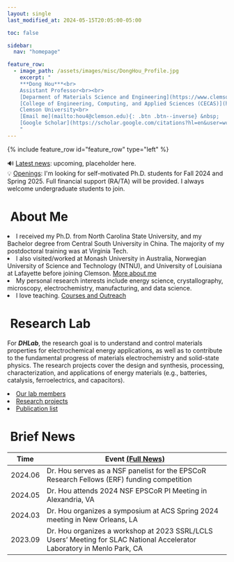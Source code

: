 ```yaml
---
layout: single
last_modified_at: 2024-05-15T20:05:00-05:00

toc: false

sidebar:
  nav: "homepage"

feature_row:
  - image_path: /assets/images/misc/DongHou_Profile.jpg
    excerpt: "
    ***Dong Hou***<br>
    Assistant Professor<br><br>
    [Deparment of Materials Science and Engineering](https://www.clemson.edu/cecas/departments/mse/index.html)<br>
    [College of Engineering, Computing, and Applied Sciences (CECAS)](https://www.clemson.edu/cecas/index.html)<br>
    Clemson University<br>
    [Email me](mailto:hou4@clemson.edu){: .btn .btn--inverse} &nbsp;
    [Google Scholar](https://scholar.google.com/citations?hl=en&user=wc392IUAAAAJ){: .btn .btn--inverse}
    "
---
```


{% include feature_row id="feature_row" type="left" %}

<div class="notice--success">
  🔊 <a href="/index.html#brief-news">Latest news</a>: upcoming, placeholder here.<br>
  💡 <a href="/assets/Openings.pdf">Openings</a>: I'm looking for self-motivated Ph.D. students for Fall 2024 and Spring 2025. Full financial support (RA/TA) will be provided. I always welcome undergraduate students to join.<br>
</div>

# <i class="fa fa-feather-alt fa-fw"></i>&nbsp;About Me
<p>
  <li>I received my Ph.D. from North Carolina State University, and my Bachelor degree from Central South University in China. The majority of my postdoctoral training was at Virginia Tech.</li>
  <li>I also visited/worked at Monash University in Australia, Norwegian University of Science and Technology (NTNU), and University of Louisiana at Lafayette before joining Clemson. <a href="/bio/index.html">More about me</a><br></li>
  <li>My personal research interests include energy science, crystallography, microscopy, electrochemistry, manufacturing, and data science.<br></li>
  <li>I love teaching. <a href="/teaching/index.html">Courses and Outreach</a><br></li>
</p>

# <i class="fa fa-layer-group fa-fw"></i>&nbsp;Research Lab
<p>
  For <b><em>DHLab</em></b>, the research goal is to understand and control materials properties for electrochemical energy applications, as well as to contribute to the fundamental progress of materials electrochemistry and solid-state physics. The research projects cover the design and synthesis, processing, characterization, and applications of energy materials (e.g., batteries, catalysis, ferroelectrics, and capacitors).
  <li><a href="/group/index.html">Our lab members</a></li>
  <li><a href="/research/index.html">Research projects</a></li>
  <li><a href="/products/index.html">Publication list</a></li>
</p>

# <i class="fa fa-seedling fa-fw"></i>&nbsp;Brief News
<table>
  <thead>
    <tr>
      <th>Time</th>
      <th>Event <a href="/posts/index.html">(Full News)</a></th>
    </tr>
  </thead>
  <tbody>
    <tr>
      <td>2024.06</td>
      <td>Dr. Hou serves as a NSF panelist for the EPSCoR Research Fellows (ERF) funding competition</td>
    </tr>
    <tr>
      <td>2024.05</td>
      <td>Dr. Hou attends 2024 NSF EPSCoR PI Meeting in Alexandria, VA</td>
    </tr>
    <tr>
      <td>2024.03</td>
      <td>Dr. Hou organizes a symposium at ACS Spring 2024 meeting in New Orleans, LA</td>
    </tr>
    <tr>
      <td>2023.09</td>
      <td>Dr. Hou organizes a workshop at 2023 SSRL/LCLS Users’ Meeting for SLAC National Accelerator Laboratory in Menlo Park, CA</td>
    </tr>
  </tbody>
</table>

<!-- <tr><td>2024.01</td><td>Dr. Hou joines Department of Materials Science and Engineering, Clemson University</td></tr> -->
